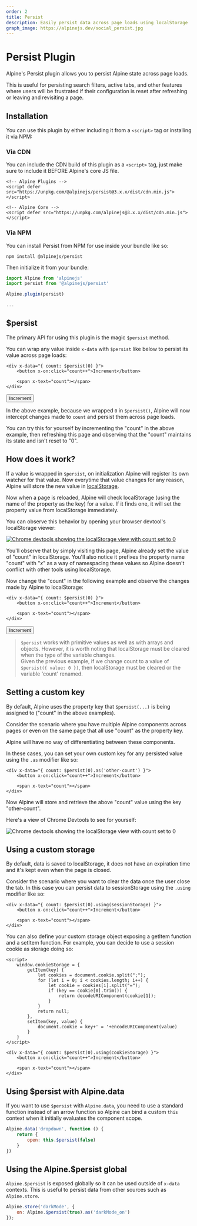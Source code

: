 ```yaml
---
order: 2
title: Persist
description: Easily persist data across page loads using localStorage
graph_image: https://alpinejs.dev/social_persist.jpg
---
```


# Persist Plugin

Alpine's Persist plugin allows you to persist Alpine state across page loads.

This is useful for persisting search filters, active tabs, and other features where users will be frustrated if their configuration is reset after refreshing or leaving and revisiting a page.

<a name="installation"></a>
## Installation

You can use this plugin by either including it from a `<script>` tag or installing it via NPM:

### Via CDN

You can include the CDN build of this plugin as a `<script>` tag, just make sure to include it BEFORE Alpine's core JS file.

```alpine
<!-- Alpine Plugins -->
<script defer src="https://unpkg.com/@alpinejs/persist@3.x.x/dist/cdn.min.js"></script>

<!-- Alpine Core -->
<script defer src="https://unpkg.com/alpinejs@3.x.x/dist/cdn.min.js"></script>
```

### Via NPM

You can install Persist from NPM for use inside your bundle like so:

```shell
npm install @alpinejs/persist
```

Then initialize it from your bundle:

```js
import Alpine from 'alpinejs'
import persist from '@alpinejs/persist'

Alpine.plugin(persist)

...
```

<a name="magic-persist"></a>
## $persist

The primary API for using this plugin is the magic `$persist` method.

You can wrap any value inside `x-data` with `$persist` like below to persist its value across page loads:

```alpine
<div x-data="{ count: $persist(0) }">
    <button x-on:click="count++">Increment</button>

    <span x-text="count"></span>
</div>
```

<!-- START_VERBATIM -->
<div class="demo">
    <div x-data="{ count: $persist(0) }">
        <button x-on:click="count++">Increment</button>
        <span x-text="count"></span>
    </div>
</div>
<!-- END_VERBATIM -->

In the above example, because we wrapped `0` in `$persist()`, Alpine will now intercept changes made to `count` and persist them across page loads.

You can try this for yourself by incrementing the "count" in the above example, then refreshing this page and observing that the "count" maintains its state and isn't reset to "0".

<a name="how-it-works"></a>
## How does it work?

If a value is wrapped in `$persist`, on initialization Alpine will register its own watcher for that value. Now everytime that value changes for any reason, Alpine will store the new value in [localStorage](https://developer.mozilla.org/en-US/docs/Web/API/Window/localStorage).

Now when a page is reloaded, Alpine will check localStorage (using the name of the property as the key) for a value. If it finds one, it will set the property value from localStorage immediately.

You can observe this behavior by opening your browser devtool's localStorage viewer:

<a href="https://developer.chrome.com/docs/devtools/storage/localstorage/"><img src="/img/persist_devtools.png" alt="Chrome devtools showing the localStorage view with count set to 0"></a>

You'll observe that by simply visiting this page, Alpine already set the value of "count" in localStorage. You'll also notice it prefixes the property name "count" with "_x_" as a way of namespacing these values so Alpine doesn't conflict with other tools using localStorage.

Now change the "count" in the following example and observe the changes made by Alpine to localStorage:

```alpine
<div x-data="{ count: $persist(0) }">
    <button x-on:click="count++">Increment</button>

    <span x-text="count"></span>
</div>
```

<!-- START_VERBATIM -->
<div class="demo">
    <div x-data="{ count: $persist(0) }">
        <button x-on:click="count++">Increment</button>
        <span x-text="count"></span>
    </div>
</div>
<!-- END_VERBATIM -->

> `$persist` works with primitive values as well as with arrays and objects.
However, it is worth noting that localStorage must be cleared when the type of the variable changes.<br>
> Given the previous example, if we change count to a value of `$persist({ value: 0 })`, then localStorage must be cleared or the variable 'count' renamed.

<a name="custom-key"></a>
## Setting a custom key

By default, Alpine uses the property key that `$persist(...)` is being assigned to ("count" in the above examples).

Consider the scenario where you have multiple Alpine components across pages or even on the same page that all use "count" as the property key.

Alpine will have no way of differentiating between these components.

In these cases, you can set your own custom key for any persisted value using the `.as` modifier like so:


```alpine
<div x-data="{ count: $persist(0).as('other-count') }">
    <button x-on:click="count++">Increment</button>

    <span x-text="count"></span>
</div>
```

Now Alpine will store and retrieve the above "count" value using the key "other-count".

Here's a view of Chrome Devtools to see for yourself:

<img src="/img/persist_custom_key_devtools.png" alt="Chrome devtools showing the localStorage view with count set to 0">

<a name="custom-storage"></a>
## Using a custom storage

By default, data is saved to localStorage, it does not have an expiration time and it's kept even when the page is closed.

Consider the scenario where you want to clear the data once the user close the tab. In this case you can persist data to sessionStorage using the `.using` modifier like so:


```alpine
<div x-data="{ count: $persist(0).using(sessionStorage) }">
    <button x-on:click="count++">Increment</button>

    <span x-text="count"></span>
</div>
```

You can also define your custom storage object exposing a getItem function and a setItem function. For example, you can decide to use a session cookie as storage doing so:


```alpine
<script>
    window.cookieStorage = {
        getItem(key) {
            let cookies = document.cookie.split(";");
            for (let i = 0; i < cookies.length; i++) {
                let cookie = cookies[i].split("=");
                if (key == cookie[0].trim()) {
                    return decodeURIComponent(cookie[1]);
                }
            }
            return null;
        },
        setItem(key, value) {
            document.cookie = key+' = '+encodeURIComponent(value)
        }
    }
</script>

<div x-data="{ count: $persist(0).using(cookieStorage) }">
    <button x-on:click="count++">Increment</button>

    <span x-text="count"></span>
</div>
```

<a name="using-persist-with-alpine-data"></a>
## Using $persist with Alpine.data

If you want to use `$persist` with `Alpine.data`, you need to use a standard function instead of an arrow function so Alpine can bind a custom `this` context when it initially evaluates the component scope.

```js
Alpine.data('dropdown', function () {
    return {
        open: this.$persist(false)
    }
})
```

<a name="using-alpine-persist-global"></a>
## Using the Alpine.$persist global

`Alpine.$persist` is exposed globally so it can be used outside of `x-data` contexts. This is useful to persist data from other sources such as `Alpine.store`.

```js
Alpine.store('darkMode', {
    on: Alpine.$persist(true).as('darkMode_on')
});
```